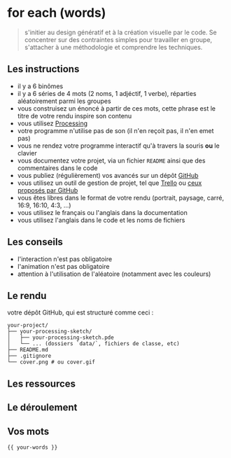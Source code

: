 # for each (words)

> s'initier au design génératif et à la création visuelle par le code. Se concentrer sur des contraintes simples pour travailler en groupe, s'attacher à une méthodologie et comprendre les techniques.

## Les instructions

* il y a 6 binômes
* il y a 6 séries de 4 mots (2 noms, 1 adjéctif, 1 verbe), réparties aléatoirement parmi les groupes
* vous construisez un énoncé à partir de ces mots, cette phrase est le titre de votre rendu inspire son contenu
* vous utilisez [Processing](https://processing.org)
* votre programme n'utilise pas de son (il n'en reçoit pas, il n'en emet pas)
* vous ne rendez votre programme interactif qu'à travers la souris **ou** le clavier
* vous documentez votre projet, via un fichier `README` ainsi que des commentaires dans le code
* vous publiez (régulièrement) vos avancés sur un dépôt [GitHub](https://github.com)
* vous utilisez un outil de gestion de projet, tel que [Trello](https://trello.com) ou [ceux proposés par GitHub](https://github.com/features/project-management/)
* vous êtes libres dans le format de votre rendu (portrait, paysage, carré, 16:9, 16:10, 4:3, ...)
* vous utilisez le français ou l'anglais dans la documentation
* vous utilisez l'anglais dans le code et les noms de fichiers

## Les conseils

* l'interaction n'est pas obligatoire
* l'animation n'est pas obligatoire
* attention à l'utilisation de l'aléatoire (notamment avec les couleurs)

## Le rendu

votre dépôt GitHub, qui est structuré comme ceci :

```
your-project/
├── your-processing-sketch/
│   ├── your-processing-sketch.pde
│   └── ... (dossiers `data/`, fichiers de classe, etc)
├── README.md
├── .gitignore
└── cover.png # ou cover.gif
```

## Les ressources

## Le déroulement

## Vos mots

`{{ your-words }}`
